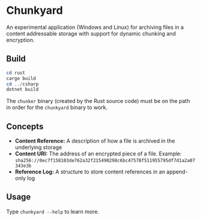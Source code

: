 # Chunkyard

An experimental application (Windows and Linux) for archiving files in a content
addressable storage with support for dynamic chunking and encryption.

## Build

``` powershell
cd rust
cargo build
cd ../csharp
dotnet build
```

The `chunker` binary (created by the Rust source code) must be on the path in
order for the `chunkyard` binary to work.

## Concepts

- **Content Reference:** A description of how a file is archived in the
  underlying storage
- **Content URI:** The address of an encrypted piece of a file. Example:
  `sha256://0ec7f158103de762a32f215490298c6bc47578f511955795df7d1a2a07343e3b`
- **Reference Log:** A structure to store content references in an append-only
  log

## Usage

Type `chunkyard --help` to learn more.
